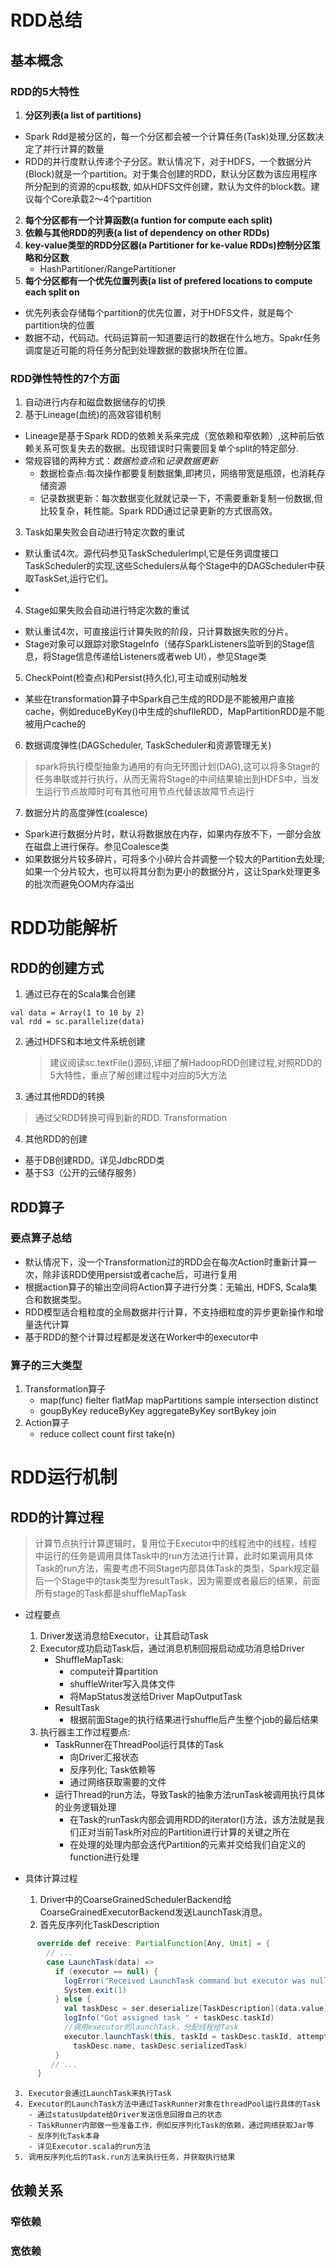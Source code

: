 # RDD总结
## 基本概念
### RDD的5大特性
1. **分区列表(a list of partitions)**
- Spark Rdd是被分区的，每一个分区都会被一个计算任务(Task)处理,分区数决定了并行计算的数量
- RDD的并行度默认传递个子分区。默认情况下，对于HDFS，一个数据分片(Block)就是一个partition。对于集合创建的RDD，默认分区数为该应用程序所分配到的资源的cpu核数, 如从HDFS文件创建，默认为文件的block数。建议每个Core承载2～4个partition

2. **每个分区都有一个计算函数(a funtion for compute each split)**
3. **依赖与其他RDD的列表(a list of dependency on other RDDs)**
4. **key-value类型的RDD分区器(a Partitioner for ke-value RDDs)控制分区策略和分区数**
   - HashPartitioner/RangePartitioner
5. **每个分区都有一个优先位置列表(a list of prefered locations to compute each split on**
  - 优先列表会存储每个partition的优先位置，对于HDFS文件，就是每个partition块的位置
  - 数据不动，代码动。代码运算前一知道要运行的数据在什么地方。Spakr任务调度是近可能的将任务分配到处理数据的数据块所在位置。

### RDD弹性特性的7个方面
1. 自动进行内存和磁盘数据储存的切换
2. 基于Lineage(血统)的高效容错机制
  - Lineage是基于Spark RDD的依赖关系来完成（宽依赖和窄依赖）,这种前后依赖关系可恢复失去的数据。出现错误时只需要回复单个split的特定部分.
  - 常规容错的两种方式：*数据检查点*和*记录数据更新*
    - 数据检查点:每次操作都要复制数据集,即拷贝，网络带宽是瓶颈，也消耗存储资源
    - 记录数据更新：每次数据变化就就记录一下，不需要重新复制一份数据,但比较复杂，耗性能。Spark RDD通过记录更新的方式很高效。
3. Task如果失败会自动进行特定次数的重试
  - 默认重试4次。源代码参见TaskSchedulerImpl,它是任务调度接口TaskScheduler的实现,这些Schedulers从每个Stage中的DAGScheduler中获取TaskSet,运行它们。
  - 
4. Stage如果失败会自动进行特定次数的重试
  - 默认重试4次，可直接运行计算失败的阶段，只计算数据失败的分片。
  - Stage对象可以跟踪对歌StageInfo（储存SparkListeners监听到的Stage信息，将Stage信息传递给Listeners或者web UI），参见Stage类
5. CheckPoint(检查点)和Persist(持久化),可主动或别动触发
  - 某些在transformation算子中Spark自己生成的RDD是不能被用户直接cache，例如reduceByKey()中生成的shuflleRDD，MapPartitionRDD是不能被用户cache的
6. 数据调度弹性(DAGScheduler, TaskScheduler和资源管理无关)
  > spark将执行模型抽象为通用的有向无环图计划(DAG),这可以将多Stage的任务串联或并行执行，从而无需将Stage的中间结果输出到HDFS中，当发生运行节点故障时可有其他可用节点代替该故障节点运行
7. 数据分片的高度弹性(coalesce)
  - Spark进行数据分片时，默认将数据放在内存，如果内存放不下，一部分会放在磁盘上进行保存。参见Coalesce类
  - 如果数据分片较多碎片，可将多个小碎片合并调整一个较大的Partition去处理; 如果一个分片较大，也可以将其分割为更小的数据分片，这让Spark处理更多的批次而避免OOM内存溢出
# RDD功能解析
## RDD的创建方式
1. 通过已存在的Scala集合创建
```
val data = Array(1 to 10 by 2)
val rdd = sc.parallelize(data)
```
2. 通过HDFS和本地文件系统创建
   > 建议阅读sc.textFile()源码,详细了解HadoopRDD创建过程,对照RDD的5大特性，重点了解创建过程中对应的5大方法
3. 通过其他RDD的转换
  >通过父RDD转换可得到新的RDD. Transformation
4. 其他RDD的创建
  - 基于DB创建RDD。详见JdbcRDD类
  - 基于S3（公开的云储存服务）
  
## RDD算子
### 要点算子总结
- 默认情况下，没一个Transformation过的RDD会在每次Action时重新计算一次，除非该RDD使用persist或者cache后，可进行复用
- 根据action算子的输出空间将Action算子进行分类：无输出, HDFS, Scala集合和数据类型。
- RDD模型适合粗粒度的全局数据并行计算，不支持细粒度的异步更新操作和增量迭代计算
- 基于RDD的整个计算过程都是发送在Worker中的executor中
### 算子的三大类型
1. Transformation算子
   - map(func) fielter flatMap mapPartitions sample intersection distinct
   - goupByKey reduceByKey aggregateByKey sortBykey join
2. Action算子
   - reduce collect count first take(n)

# RDD运行机制
## RDD的计算过程
  > 计算节点执行计算逻辑时，复用位于Executor中的线程池中的线程，线程中运行的任务是调用具体Task中的run方法进行计算，此时如果调用具体Task的run方法，需要考虑不同Stage内部具体Task的类型，Spark规定最后一个Stage中的task类型为resultTask，因为需要或者最后的结果，前面所有stage的Task都是shuffleMapTask
  - 过程要点
     1. Driver发送消息给Executor，让其启动Task
     2. Executor成功启动Task后，通过消息机制回报启动成功消息给Driver
        - ShuffleMapTask:
          - compute计算partition
          - shuffleWriter写入具体文件
          - 将MapStatus发送给Driver MapOutputTask
        - ResultTask
          - 根据前面Stage的执行结果进行shuffle后产生整个job的最后结果
     3. 执行器主工作过程要点:
        - TaskRunner在ThreadPool运行具体的Task
          - 向Driver汇报状态
          - 反序列化; Task依赖等
          - 通过网络获取需要的文件
        - 运行Thread的run方法，导致Task的抽象方法runTask被调用执行具体的业务逻辑处理
          - 在Task的runTask内部会调用RDD的iterator()方法，该方法就是我们正对当前Task所对应的Partition进行计算的关键之所在
          - 在处理的处理内部会迭代Partition的元素并交给我们自定义的function进行处理

  - 具体计算过程
    1. Driver中的CoarseGrainedSchedulerBackend给CoarseGrainedExecutorBackend发送LaunchTask消息。
    2. 首先反序列化TaskDescription
```scala
      override def receive: PartialFunction[Any, Unit] = {
        // ...
        case LaunchTask(data) =>
          if (executor == null) {
            logError("Received LaunchTask command but executor was null")
            System.exit(1)
          } else {
            val taskDesc = ser.deserialize[TaskDescription](data.value) //反序列化Task
            logInfo("Got assigned task " + taskDesc.taskId)
            //调用executor的launchTask，分配线程给Task
            executor.launchTask(this, taskId = taskDesc.taskId, attemptNumber = taskDesc.attemptNumber,
              taskDesc.name, taskDesc.serializedTask)
          }
         // ... 
      }
 ```  
     
     3. Executor会通过LaunchTask来执行Task
     4. Executor的LaunchTask方法中通过TaskRunner对象在threadPool运行具体的Task
        - 通过statusUpdate给Driver发送信息回报自己的状态
        - TaskRunner内部做一些准备工作，例如反序列化Task的依赖，通过网络获取Jar等
        - 反序列化Task本身
        - 详见Executor.scala的run方法
     5. 调用反序列化后的Task.run方法来执行任务，并获取执行结果
      


## 依赖关系
### 窄依赖
### 宽依赖
